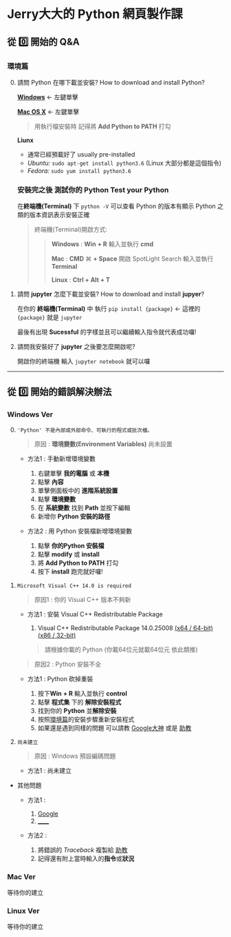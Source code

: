Jerry大大的 Python 網頁製作課
=
## 從 :zero: 開始的 Q&A

### 環境篇

0. 請問 Python 在哪下載並安裝? How to download and install Python?

    [**Windows**](https://www.python.org/ftp/python/3.6.4/python-3.6.4.exe) <- 左鍵單擊
    
    [**Mac OS X**](https://www.python.org/downloads/mac-osx/) <- 左鍵單擊
    > 用執行檔安裝時 記得將 **Add Python to PATH** 打勾

    **Liunx**
    * 通常已經預載好了 usually pre-installed
    * *Ubuntu:* `sudo apt-get install python3.6` (Linux 大部分都是這個指令)
    * *Fedora:* `sudo yum install python3.6`

    ### 安裝完之後 測試你的 **Python**  Test your **Python**
    在**終端機(Terminal)** 下 `python -V` 可以查看 Python 的版本有顯示 Python 之類的版本資訊表示安裝正確
    
    > 終端機(Terminal)開啟方式:
    > 
    > > **Windows** : **Win** <i class="fa fa-windows"></i> **+ R** 輸入並執行 **cmd**
    > >
    > > **Mac** : **CMD** &#8984; **+ Space** 開啟 SpotLight Search 輸入並執行 **Terminal**
    > >
    > > **Linux** : **Ctrl + Alt + T**

1. 請問 **jupyter** 怎麼下載並安裝? How to download and install **jupyer**?
    
    在你的 **終端機(Terminal)** 中 執行 `pip install {package}` <- 這裡的 `{package}` 就是 `jupyter`
    
    最後有出現 **Sucessful** 的字樣並且可以繼續輸入指令就代表成功囉!
    
2. 請問我安裝好了 **jupyter** 之後要怎麼開啟呢?

    開啟你的終端機 輸入 `jupyter notebook` 就可以囉
    
---
## 從 :zero: 開始的錯誤解決辦法

### Windows Ver

0. `'Python' 不是內部或外部命令、可執行的程式或批次檔。`
    
    > 原因 : **環境變數(Environment Variables)** 尚未設置
    * 方法1 : 手動新增環境變數

        1. 右鍵單擊 **我的電腦** 或 **本機**
        2. 點擊 **內容**
        3. 單擊側面板中的 **進階系統設置**
        4. 點擊 **環境變數**
        5. 在 **系統變數** 找到 **Path** 並按下編輯
        6. 新增你 **Python 安裝的路徑**

    * 方法2 : 用 Python 安裝檔新增環境變數

        1. 點擊 **你的Python 安裝檔**
        2. 點擊 **modify** 或 **install**
        3. 將 **Add Python to PATH** 打勾
        4. 按下 **install** 跑完就好囉!
1. `Microsoft Visual C++ 14.0 is required`

    > 原因1 : 你的 Visual C++ 版本不夠新
    
    * 方法1 : 安裝 Visual C++ Redistributable Package
    
        1. Visual C++ Redistributable Package 14.0.25008 [(x64 / 64-bit)](https://www.techspot.com/downloads/downloadnow/6776/?evp=ab20b3eff9233dce2d23bb505386cf4c&file=1)  [(x86 / 32-bit)](https://www.techspot.com/downloads/downloadnow/6776/?evp=ab20b3eff9233dce2d23bb505386cf4c&file=2)
        
        > 請根據你載的 Python (你載64位元就載64位元 依此類推)
        
    > 原因2 : Python 安裝不全

    * 方法1 : Python 砍掉重裝
        
        1. 按下**Win** <i class="fa fa-windows"></i> **+ R** 輸入並執行 **control**
        2. 點擊 **程式集** 下的 **解除安裝程式**
        3. 找到你的 **Python** 並**解除安裝**
        4. 按照[環境篇](#環境篇)的安裝步驟重新安裝程式
        5. 如果還是遇到同樣的問題 可以請教 [Google大神](#https://www.google.com.tw/search?rlz=1C1CHZL_zh-TWTW736TW736&ei=10umWvCFFMOz0ASh4Kq4Ag&q=Microsoft+Visual+C%2B%2B+14.0+is+required+python3&oq=Microsoft+Visual+C%2B%2B+14.0+is+required+python3&gs_l=psy-ab.3..33i160k1.668.668.0.862.1.1.0.0.0.0.190.190.0j1.1.0....0...1.1.64.psy-ab..0.1.189....0.ayz9xPlUrbI) 或是 [助教](https://www.facebook.com/messages/t/ShengFong.f/)

2. `尚未建立`

    > 原因 : Windows 預設編碼問題
    
    * 方法1 : 尚未建立

* 其他問題

    * 方法1 : 
    
        1. [Google](https://www.google.com/)
        2. [____](#)
    * 方法2 : 
    
        1. 將錯誤的 _Traceback_ 複製給 [助教](https://www.facebook.com/messages/t/ShengFong.f/)
        2. 記得還有附上當時輸入的**指令**或**狀況**

### Mac Ver

等待你的建立

### Linux Ver

等待你的建立
